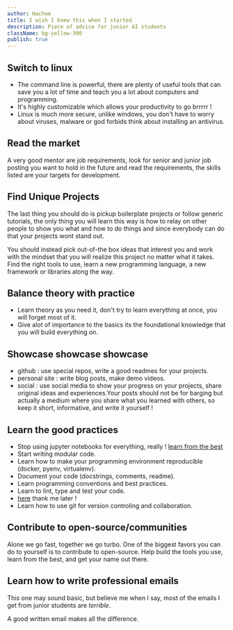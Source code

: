 ```yaml
---
author: Hachem
title: I wish I knew this when I started
description: Piece of advice for junior AI students
className: bg-yellow-300
publish: true
---
```


## Switch to linux

- The command line is powerful, there are plenty of useful tools that can save you a lot of time and teach you a lot about computers and programming.
- It's highly customizable which allows your productivity to go brrrrr !
- Linux is much more secure, unlike windows, you don't have to worry about viruses, malware or god forbids think about installing an antivirus.

## Read the market

A very good mentor are job requirements, look for senior and junior job posting you want to hold in the future and
read the requirements, the skills listed are your targets for development.

## Find Unique Projects

The last thing you should do is pickup boilerplate projects or follow generic tutorials, the only thing you will learn this way is how to relay on other people
to show you what and how to do things and since everybody can do that your projects wont stand out.

You should instead pick out-of-the box ideas that interest you and work with the mindset that you will realize this project
no matter what it takes. Find the right tools to use, learn a new programming language, a new framework or libraries along the way.

## Balance theory with practice

- Learn theory as you need it, don't try to learn everything at once, you will forget most of it. 
- Give alot of importance to the basics its the foundational knowledge that you will build everything on.

## Showcase showcase showcase


- github : use special repos, write a good readmes for your projects.
- personal site : write blog posts, make demo videos.
- social : use social media to show your progress on your projects, share original ideas and experiences.Your posts should not be for barging but actually a medium where you share what you learned with others, so keep it short, informative, and write it yourself !

## Learn the good practices

- Stop using jupyter notebooks for everything, really ! [learn from the best](https://www.youtube.com/watch?v=7jiPeIFXb6U)
- Start writing modular code.
- Learn how to make your programming environment reproducible (docker, pyenv, virtualenv).
- Document your code (docstrings, comments, readme).
- Learn programming conventions and best practices.
- Learn to lint, type and test your code.
- [here](https://goodresearch.dev/) thank me later !
- Learn how to use git for version controling and collaboration.

## Contribute to open-source/communities

Alone we go fast, together we go turbo. 
One of the biggest favors you can do to yourself is to contribute to open-source.
Help build the tools you use, learn from the best, and get your name out there.

## Learn how to write professional emails

This one may sound basic, but believe me when I say, most of the emails I get from junior students are *terrible*.

A good written email makes all the difference.
